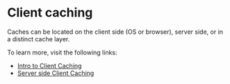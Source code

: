 # Client caching

Caches can be located on the client side (OS or browser), server side, or in a distinct cache layer.

To learn more, visit the following links:

- [Intro to Client Caching](https://github.com/donnemartin/system-design-primer#client%20caching)
- [Server side Client Caching](https://github.com/donnemartin/system-design-primer#reverse-proxy-web-server)